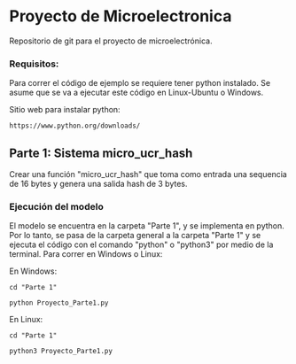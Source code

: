 # Proyecto de Microelectronica
Repositorio de git para el proyecto de microelectrónica.

### Requisitos:
Para correr el código de ejemplo se requiere tener python instalado. Se asume que se va a ejecutar este código en Linux-Ubuntu o Windows. 

Sitio web para instalar python:

`` https://www.python.org/downloads/ ``

## Parte 1: Sistema micro_ucr_hash
Crear una función "micro_ucr_hash" que toma como entrada una sequencia de 16 bytes y genera una salida hash de 3 bytes.

### Ejecución del modelo
El modelo se encuentra en la carpeta "Parte 1", y se implementa en python. Por lo tanto, se pasa de la carpeta general a la carpeta "Parte 1" y se ejecuta el código con el comando "python" o "python3" por medio de la terminal. Para correr en Windows o Linux:

En Windows:

`` cd "Parte 1" ``

`` python Proyecto_Parte1.py ``

En Linux:

`` cd "Parte 1" ``

`` python3 Proyecto_Parte1.py ``
